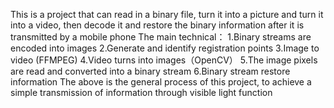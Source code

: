 This is a project that can read in a binary file, turn it into a picture and turn it into a video, then decode it and restore the binary information after it is transmitted by a mobile phone
The main technical：
1.Binary streams are encoded into images
2.Generate and identify registration points
3.Image to video (FFMPEG)
4.Video turns into images（OpenCV）
5.The image pixels are read and converted into a binary stream
6.Binary stream restore information
The above is the general process of this project, to achieve a simple transmission of information through visible light function
